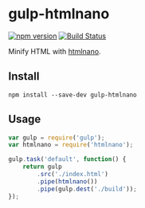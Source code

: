 # gulp-htmlnano
[![npm version](https://badge.fury.io/js/gulp-htmlnano.svg)](http://badge.fury.io/js/gulp-htmlnano)
[![Build Status](https://travis-ci.org/maltsev/gulp-htmlnano.svg?branch=master)](https://travis-ci.org/maltsev/gulp-htmlnano)

Minify HTML with [htmlnano](https://github.com/maltsev/htmlnano).


## Install
```
npm install --save-dev gulp-htmlnano
```


## Usage
```js
var gulp = require('gulp');
var htmlnano = require('htmlnano');

gulp.task('default', function() {
    return gulp
        .src('./index.html')
        .pipe(htmlnano())
        .pipe(gulp.dest('./build'));
});
```
